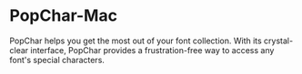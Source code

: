 # PopChar-Mac
PopChar helps you get the most out of your font collection. With its crystal-clear interface, PopChar provides a frustration-free way to access any font's special characters.
